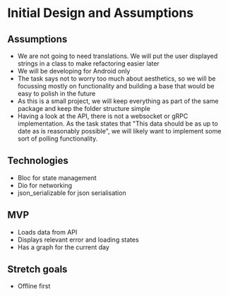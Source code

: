 # Initial Design and Assumptions

## Assumptions
- We are not going to need translations. We will put the user displayed strings in a class to make refactoring easier later
- We will be developing for Android only
- The task says not to worry too much about aesthetics, so we will be focussing mostly on functionality and building a base that would be easy to polish in the future
- As this is a small project, we will keep everything as part of the same package and keep the folder structure simple
- Having a look at the API, there is not a websocket or gRPC implementation. As the task states that "This data should be as up to date as is reasonably possible", we will likely want to implement some sort of polling functionality.

## Technologies
- Bloc for state management
- Dio for networking
- json_serializable for json serialisation

## MVP
- Loads data from API
- Displays relevant error and loading states
- Has a graph for the current day

## Stretch goals
- Offline first